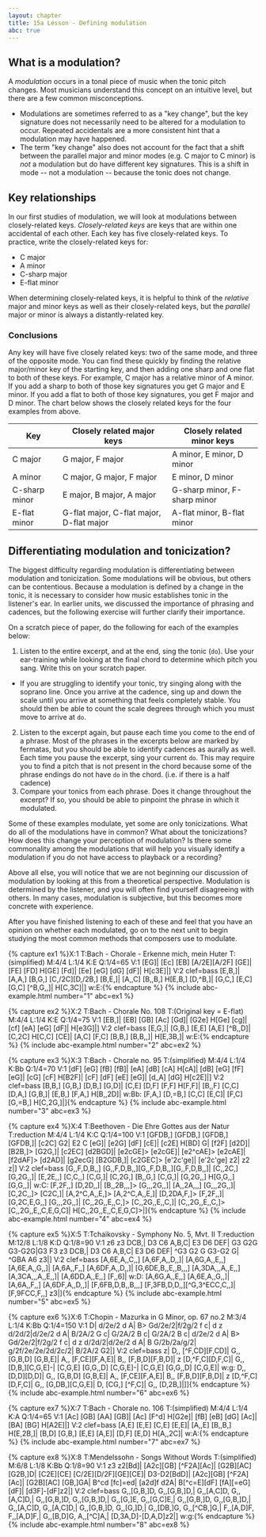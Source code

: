 ```yaml
---
layout: chapter
title: 15a Lesson - Defining modulation
abc: true
---
```


## What is a modulation?

A *modulation* occurs in a tonal piece of music when the tonic pitch changes. Most musicians understand this concept on an intuitive level, but there are a few common misconceptions. 
- Modulations are sometimes referred to as a "key change", but the key signature does not necessarily need to be altered for a modulation to occur. Repeated accidentals are a more consistent hint that a modulation may have happened.
- The term "key change" also does not account for the fact that a shift between the parallel major and minor modes (e.g. C major to C minor) is *not* a modulation but do have different key signatures. This is a shift in mode -- not a modulation -- because the tonic does not change.

## Key relationships

In our first studies of modulation, we will look at modulations between closely-related keys. *Closely-related keys* are keys that are within one accidental of each other. Each key has five closely-related keys. To practice, write the closely-related keys for:
- C major
- A minor
- C-sharp major
- E-flat minor

When determining closely-related keys, it is helpful to think of the *relative* major and minor keys as well as their closely-related keys, but the *parallel* major or minor is always a distantly-related key.

### Conclusions

Any key will have five closely related keys: two of the same mode, and three of the opposite mode. You can find these quickly by finding the relative major/minor key of the starting key, and then adding one sharp and one flat to both of these keys. For example, C major has a relative minor of A minor. If you add a sharp to both of those key signatures you get G major and E minor. If you add a flat to both of those key signatures, you get F major and D minor. The chart below shows the closely related keys for the four examples from above.

Key | Closely related major keys | Closely related minor keys
 --- | --- | ---
 C major | G major, F major | A minor, E minor, D minor
 A minor | C major, G major, F major | E minor, D minor
 C-sharp minor | E major, B major, A major | G-sharp minor, F-sharp minor
 E-flat minor | G-flat major, C-flat major, D-flat major | A-flat minor, B-flat minor

## Differentiating modulation and tonicization?

The biggest difficulty regarding modulation is differentiating between modulation and tonicization. Some modulations will be obvious, but others can be contentious. Because a modulation is defined by a change in the tonic, it is necessary to consider how music establishes tonic in the listener's ear. In earlier units, we discussed the importance of phrasing and cadences, but the following exercise will further clarify their importance.

On a scratch piece of paper, do the following for each of the examples below:
1. Listen to the entire excerpt, and at the end, sing the tonic (`do`). Use your ear-training while looking at the final chord to determine which pitch you sang. Write this on your scratch paper.
  - If you are struggling to identify your tonic, try singing along with the soprano line. Once you arrive at the cadence, sing up and down the scale until you arrive at something that feels completely stable. You should then be able to count the scale degrees through which you must move to arrive at `do`.
2. Listen to the excerpt again, but pause each time you come to the end of a phrase. Most of the phrases in the excerpts below are marked by fermatas, but you should be able to identify cadences as aurally as well. Each time you pause the excerpt, sing your current `do`. This may require you to find a pitch that is not present in the chord because some of the phrase endings do not have `do` in the chord. (i.e. if there is a half cadence)
3. Compare your tonics from each phrase. Does it change throughout the excerpt? If so, you should be able to pinpoint the phrase in which it modulated.

Some of these examples modulate, yet some are only tonicizations. What do all of the modulations have in common? What about the tonicizations? How does this change your perception of modulation? Is there some commonality among the modulations that will help you visually identify a modulation if you do not have access to playback or a recording?

Above all else, you will notice that we are not beginning our discussion of modulation by looking at this from a theoretical perspective. Modulation is determined by the listener, and you will often find yourself disagreeing with others. In many cases, modulation is subjective, but this becomes more concrete with experience.

After you have finished listening to each of these and feel that you have an opinion on whether each modulated, go on to the next unit to begin studying the most common methods that composers use to modulate.

{% capture ex1 %}X:1
T:Bach - Chorale - Erkenne mich, mein Huter
T:(simplified)
M:4/4
L:1/4
K:E
Q:1/4=65
V:1
[EG]| [Ec] [EB] [A/2E][A/2F] [GE]| [FE] [FD] H[GE] [Fd]| [Ee] [eG] [dG] [dF]| H[c3E]|]
V:2 clef=bass
[E,B,]| [A,A,] [B,G,] [C,/2C][D,/2B,] [B,E,]| [A,,C] [B,,B,] H[E,B,] [D,^B,]| [G,C,] [E,C] [G,C] [^B,G,,]| H[C,3C]|]
w:E:{% endcapture %}
{% include abc-example.html number="1" abc=ex1 %}

{% capture ex2 %}X:2
T:Bach - Chorale No. 108
T:(Original key = E-flat)
M:4/4
L:1/4
K:E
Q:1/4=75
V:1
[EB,]| [EB] [GB] [Ac] [Gd]| [G2e] H[Ge] [cg]| [cf] [eA] [eG] [dF]| H[e3G]|]
V:2 clef=bass
[E,G,]| [G,B,] [E,E] [A,E] [^B,,D]| [C,2C] H[C,C] [CE]| [A,C] [F,C] [B,B,] [B,B,,]| H[E,3B,]|
w:E:{% endcapture %}
{% include abc-example.html number="2" abc=ex2 %}

{% capture ex3 %}X:3
T:Bach - Chorale no. 95 
T:(simplified)
M:4/4
L:1/4
K:Bb
Q:1/4=70
V:1
[dF] [eG] [fB] [fB]| [eA] [dB] [cA] H[cA]| [dB] [eG] [fF] [eG]| [cG] [cF] H[B2F]|
[cF] [dF] [eE] [eG]| [d_A] [dG] H[c2E]|]
V:2 clef=bass
[B,B,] [G,B,] [D,B,] [G,D]| [C,E] [D,F] [F,F] H[F,F]| [B,,F] [C,C] [D,A,] [G,B,]| [E,B,] [F,A,] H[B,,2D]|
w:Bb:
[F,A,] [D,=B,] [C,C] [E,C]| [F,C] [G,=B,] H[C,2G,]|]{% endcapture %}
{% include abc-example.html number="3" abc=ex3 %}

{% capture ex4 %}X:4
T:Beethoven - Die Ehre Gottes aus der Natur
T:reduction
M:4/4
L:1/4
K:C
Q:1/4=100
V:1
[GFDB,] [GFDB,] [GFDB,] [GFDB,]| [c2C] G2| E2 C [eG]| [e2G] [dF] [cE]| [c2E] H[BD] G|
[f2F] [d2D]| [B2B,]> [G2G,]| [c2EC] [d2BGD]| [e2cGE]> [e2cGE]| [e2^cAE]> [e2cAE]| [f2dAF]> [d2AD]| [g2ecG] [B2GDB,]| [c2GEC]> [e'2c'ge]| [e'2c'ge] z2| z2 z|]
V:2 clef=bass
[G,,F,D,B,,] [G,,F,D,B,,][G,,F,D,B,,][G,,F,D,B,,]| [C,,2C,] [G,2G,,]| [E,2E,,] [C,C,,] [C,G,]| [C,2G,] [B,,G,] [C,G,]| [G,2G,,] H[G,G,,] [G,G,,]|
w:C:
[F,2F,,] [D,2D,,]| [B,,2B,,,]> [G,,,2G,,]| [A,,2A,,,] [G,,,2G,,]| [C,2C,,]> [C2C,]| [A,2^C,A,,E,]> [A,2^C,A,,E,]| [D,2DA,F,]> [F,2F,,]| [G,2C,E,G,,] [G,,,2G,,]| [C,,2G,,E,,C,]> [C,,2G,,E,,C,]| [C,,2G,,E,,C,]> [C,,2G,,E,,C,E,G,C]| H[C,,2G,,E,,C,E,G,C]>|]{% endcapture %}
{% include abc-example.html number="4" abc=ex4 %}

{% capture ex5 %}X:5
T:Tchaikovsky - Symphony No. 5, Mvt. II
T:reduction
M:12/8
L:1/8
K:D
Q:1/8=90
V:1
z6 z3 DCB,| D3 C6 A,B,C| E3 D6 DEF| G3 G2G G3-G2G|G3 F3 z3 DCB,|
D3 C6 A,B,C| E3 D6 DEF| ^G3 G2 G G3-G2 G| ^GBA A6 z3|]
V:2 clef=bass
[A,6E,A,,C,,] [A,6F,A,,D,,]| [A,6G,A,,E,,] [A,6E,A,,G,,]| [A,6A,,F,,] [A,6DF,A,,D,,]| [G,6DE,B,,E,,B,,,] [A,3DA,,,A,,E,,][A,3CA,,,A,,E,,]| [A,6DD,A,,E,,] [F,,6]|
w:D:
[A,6G,A,,E,,] [A,6E,A,,G,,]| [A,6A,,F,,] [A,6DF,A,,D,,]| [F,6FB,D,B,,B,,,] [F,3FB,D,D,,][^G,3^ECC,C,,]| [F,9FCC,F,,] z3|]{% endcapture %}
{% include abc-example.html number="5" abc=ex5 %}

{% capture ex6 %}X:6
T:Chopin - Mazurka in G Minor, op. 67 no.2
M:3/4
L:1/4
K:Bb
Q:1/4=150
V:1
D| d/2e/2 d A| B> Gd/2e/2|f/2g/2 f c| d z d/2d/2|d/2e/2 d A| B/2A/2 G c| G/2A/2 B c| G/2A/2 B c|
d/2e/2 d A| B> Gd/2e/2|f/2g/2 f c| d z d/2d/2|d/2e/2 d A| B G/2b/2a/g/2| g/2f/2e/2e/2d/2c/2| B/2A/2 G2|]
V:2 clef=bass
z| D,, [^F,CD][F,CD]| G,, [G,B,D] [G,B,E]| A,, [F,CE][F,A,E]| B,, [F,B,D][F,B,D]| z [D,^F,C][D,F,C]| G,, [D,B,][C,G,E]-| [C,G,E] [G,G,,D] [C,G,E]-| [C,G,E] [G,G,,D] [C,G,E]|
w:g:
D,, [D,D][D,D]| G,, [G,B,D] [G,B,E]| A,, [F,CE][F,A,E]| B,, [F,B,D][F,B,D]| z [D,^F,C][D,F,C]| G,, [G,DB,][C,G,E]| D, [CG,] [^F,C]| G,, [D,2B,]|]]{% endcapture %}
{% include abc-example.html number="6" abc=ex6 %}

{% capture ex7 %}X:7
T:Bach - Chorale no. 106 
T:(simplified)
M:4/4
L:1/4
K:A
Q:1/4=65
V:1
[Ac] [GB] [AA] [GB]| [Ac] [F^d] H[G2e]| [fB] [eB] [dG] [Ac]| [BA] [BG] H[A2E]|]
V:2 clef=bass
[A,E] [E,E] [C,E] [E,E]| [A,,E] [B,,B,] H[E,2B,]| [B,D] [G,B,] [E,E] [A,E]| [D,F] [E,D] H[A,,2C]|
w:A:{% endcapture %}
{% include abc-example.html number="7" abc=ex7 %}

{% capture ex8 %}X:8
T:Mendelssohn - Songs Without Words
T:(simplified)
M:6/8
L:1/8
K:Bb
Q:1/8=90
V:1
z3 z2[Bd]| [A2c][GB] [^F2A][Ac]| [G2B][AC] [G2B,]D| [C2E][CE] [C/2E][D/2F][GE][CE]| D3-D2[BdD]|
[A2c][GB] [^F2A][Ac]| [G2B][AC] [GB,]GA| B^cd [fc]=ed| [a2d]f d2A| B[^c=E][dF] [fA][=eG][dF]| [d3F]-[dF]z2|]
V:2 clef=bass
G,,[G,B,]D, G,,[G,B,]D,| G,,[A,C]D, G,,[A,C]D,| G,,[G,B,]D, G,,[G,B,]D,| G,,[G,]E, G,,[G,C]E,| G,,[G,B,]D, G,,[G,B,]D,| 
G,,[A,C]D, G,,[A,C]D,| G,,[G,B,]D, G,,[G,]D,| G,,[DB,]G, G,,[^CB,]G,| F,,[A,D]F, F,,[A,D]F,| G,,[B,D]G, A,,[^C]A,| [D,3A,D]-[D,A,D]z2|]
w:g:{% endcapture %}
{% include abc-example.html number="8" abc=ex8 %}